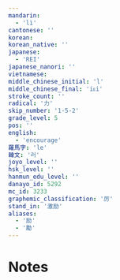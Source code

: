 ```yaml
---
mandarin:
  - 'lì'
cantonese: ''
korean:
korean_native: ''
japanese:
  - 'REI'
japanese_nanori: ''
vietnamese:
middle_chinese_initial: 'l'
middle_chinese_final: 'iᴇi'
stroke_count: ''
radical: '力'
skip_number: '1-5-2'
grade_level: 5
pos: ''
english:
  - 'encourage'
羅馬字: 'le'
韓文: '러'
joyo_level: ''
hsk_level: ''
hanmun_edu_level: ''
danayo_id: 5292
mc_id: 3233
graphemic_classification: '厉'
stand_in: '激励'
aliases:
  - '励'
  - '勵'
---
```


# Notes

